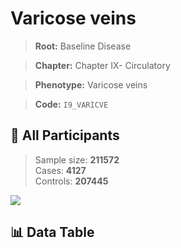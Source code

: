 # Varicose veins

> **Root:** Baseline Disease  

> **Chapter:** Chapter IX- Circulatory  

> **Phenotype:** Varicose veins  

> **Code:** `I9_VARICVE`

## 🧪 All Participants  
> Sample size: **211572**  
> Cases: **4127**  
> Controls: **207445**
<img src="/Sensitive/Figures/ALL/Baseline/I9_VARICVE.png"/>

## 📊 Data Table
<CsvTableMRF src="/Sensitive/Data/ALL/Baseline/LG_I9_VARICVE.csv"/>

